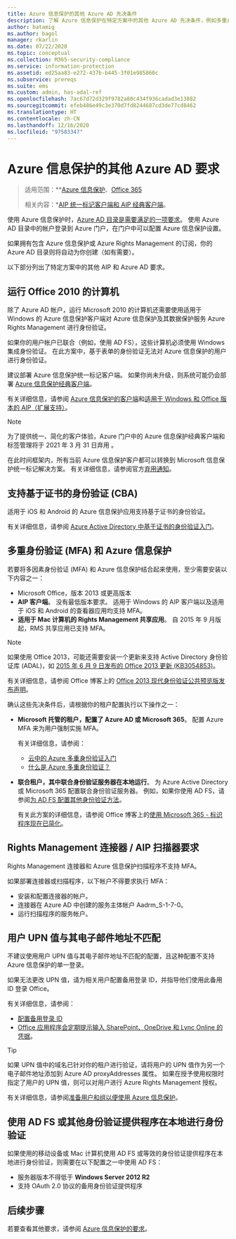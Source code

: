 ```yaml
---
title: Azure 信息保护的其他 Azure AD 先决条件
description: 了解 Azure 信息保护在特定方案中的其他 Azure AD 先决条件，例如多重身份验证或基于证书的身份验证，或使用 Office 2010 的计算机等。
author: batamig
ms.author: bagol
manager: rkarlin
ms.date: 07/22/2020
ms.topic: conceptual
ms.collection: M365-security-compliance
ms.service: information-protection
ms.assetid: ed25aa83-e272-437b-b445-3f01e985860c
ms.subservice: prereqs
ms.suite: ems
ms.custom: admin, has-adal-ref
ms.openlocfilehash: 7ac67d72d329f9782a80c434f936cadad3e13882
ms.sourcegitcommit: efeb486e49c3e370d7fd8244687cd3de77cd8462
ms.translationtype: HT
ms.contentlocale: zh-CN
ms.lasthandoff: 12/16/2020
ms.locfileid: "97583347"
---
```

# <a name="additional-azure-ad-requirements-for-azure-information-protection"></a>Azure 信息保护的其他 Azure AD 要求

>适用范围：**[Azure 信息保护](https://azure.microsoft.com/pricing/details/information-protection)、[Office 365](https://download.microsoft.com/download/E/C/F/ECF42E71-4EC0-48FF-AA00-577AC14D5B5C/Azure_Information_Protection_licensing_datasheet_EN-US.pdf)
>
>相关内容：*[AIP 统一标记客户端和 AIP 经典客户端](faqs.md#whats-the-difference-between-the-azure-information-protection-classic-and-unified-labeling-clients)。

使用 Azure 信息保护时，[Azure AD 目录是需要满足的一项要求](requirements.md#azure-active-directory)。 使用 Azure AD 目录中的帐户登录到 Azure 门户，在门户中可以配置 Azure 信息保护设置。

如果拥有包含 Azure 信息保护或 Azure Rights Management 的订阅，你的 Azure AD 目录则将自动为你创建（如有需要）。

以下部分列出了特定方案中的其他 AIP 和 Azure AD 要求。 

## <a name="computers-running-office-2010"></a>运行 Office 2010 的计算机

除了 Azure AD 帐户，运行 Microsoft 2010 的计算机还需要使用适用于 Windows 的 Azure 信息保护客户端对 Azure 信息保护及其数据保护服务 Azure Rights Management 进行身份验证。 

如果你的用户帐户已联合（例如，使用 AD FS），这些计算机必须使用 Windows 集成身份验证。 在此方案中，基于表单的身份验证无法对 Azure 信息保护的用户进行身份验证。

建议部署 Azure 信息保护统一标记客户端。 如果你尚未升级，则系统可能仍会部署 [Azure 信息保护经典客户端](./rms-client/aip-client.md)。 

有关详细信息，请参阅 [Azure 信息保护的客户端](rms-client/use-client.md)和[适用于 Windows 和 Office 版本的 AIP（扩展支持）](known-issues.md#aip-for-windows-and-office-versions-in-extended-support)。

> [!NOTE]
> 为了提供统一、简化的客户体验，Azure 门户中的 Azure 信息保护经典客户端和标签管理将于 2021 年 3 月 31 日弃用   。 
>
> 在此时间框架内，所有当前 Azure 信息保护客户都可以转换到 Microsoft 信息保护统一标记解决方案。 有关详细信息，请参阅官方[弃用通知](https://aka.ms/aipclassicsunset)。

## <a name="support-for-certificate-based-authentication-cba"></a>支持基于证书的身份验证 (CBA)

适用于 iOS 和 Android 的 Azure 信息保护应用支持基于证书的身份验证。 

有关详细信息，请参阅 [Azure Active Directory 中基于证书的身份验证入门](/azure/active-directory/active-directory-certificate-based-authentication-get-started)。

## <a name="multi-factor-authentication-mfa-and-azure-information-protection"></a>多重身份验证 (MFA) 和 Azure 信息保护

若要将多因素身份验证 (MFA) 和 Azure 信息保护结合起来使用，至少需要安装以下内容之一：

- Microsoft Office，版本 2013 或更高版本
- **AIP 客户端**。 没有最低版本要求。 适用于 Windows 的 AIP 客户端以及适用于 iOS 和 Android 的查看器应用均支持 MFA。
- **适用于 Mac 计算机的 Rights Management 共享应用**。 自 2015 年 9 月版起，RMS 共享应用已支持 MFA。

> [!NOTE]
> 如果使用 Office 2013，可能还需要安装一个更新来支持 Active Directory 身份验证库 (ADAL)，如 [2015 年 6 月 9 日发布的 Office 2013 更新 (KB3054853)](https://support.microsoft.com/kb/3054853)。 
>
> 有关详细信息，请参阅 Office 博客上的 [Office 2013 现代身份验证公共预览版发布声明](https://blogs.office.com/2015/03/23/office-2013-modern-authentication-public-preview-announced/)。       

确认这些先决条件后，请根据你的租户配置执行以下操作之一：

- **Microsoft 托管的租户，配置了 Azure AD 或 Microsoft 365**。 配置 Azure MFA 来为用户强制实施 MFA。 

    有关详细信息，请参阅： 
    - [云中的 Azure 多重身份验证入门](/multi-factor-authentication/multi-factor-authentication-get-started-cloud)
    - [什么是 Azure 多重身份验证？](/multi-factor-authentication/multi-factor-authentication)

- **联合租户，其中联合身份验证服务器在本地运行**。 为 Azure Active Directory 或 Microsoft 365 配置联合身份验证服务器。 例如，如果你使用 AD FS，请参阅[为 AD FS 配置其他身份验证方法](/windows-server/identity/ad-fs/operations/configure-additional-authentication-methods-for-ad-fs)。 

    有关此方案的详细信息，请参阅 Office 博客上的[使用 Microsoft 365 - 标识程序现在已简化](https://blogs.office.com/2014/01/30/the-works-with-office-365-identity-program-now-streamlined/)。 

## <a name="rights-management-connector--aip-scanner-requirements"></a>Rights Management 连接器 / AIP 扫描器要求

Rights Management 连接器和 Azure 信息保护扫描程序不支持 MFA。 

如果部署连接器或扫描程序，以下帐户不得要求执行 MFA：

- 安装和配置连接器的帐户。
- 连接器在 Azure AD 中创建的服务主体帐户 Aadrm_S-1-7-0。
- 运行扫描程序的服务帐户。

## <a name="user-upn-values-dont-match-their-email-addresses"></a>用户 UPN 值与其电子邮件地址不匹配

不建议使用用户 UPN 值与其电子邮件地址不匹配的配置，且这种配置不支持 Azure 信息保护的单一登录。

如果无法更改 UPN 值，请为相关用户配置备用登录 ID，并指导他们使用此备用 ID 登录 Office。 

有关详细信息，请参阅：

- [配置备用登录 ID](/windows-server/identity/ad-fs/operations/configuring-alternate-login-id)
- [Office 应用程序会定期提示输入 SharePoint、OneDrive 和 Lync Online 的凭据](https://support.microsoft.com/help/2913639/office-applications-periodically-prompt-for-credentials-to-sharepoint-online,-onedrive,-and-lync-online)。

> [!TIP]
> 如果 UPN 值中的域名已针对你的租户进行验证，请将用户的 UPN 值作为另一个电子邮件地址添加到 Azure AD proxyAddresses 属性。 如果在授予使用权限时指定了用户的 UPN 值，则可以对用户进行 Azure Rights Management 授权。 

有关详细信息，请参阅[准备用户和组以便使用 Azure 信息保护](prepare.md)。

## <a name="authenticating-on-premises-using-ad-fs-or-another-authentication-provider"></a>使用 AD FS 或其他身份验证提供程序在本地进行身份验证

如果使用的移动设备或 Mac 计算机使用 AD FS 或等效的身份验证提供程序在本地进行身份验证，则需要在以下配置之一中使用 AD FS：

- 服务器版本不得低于 **Windows Server 2012 R2**
- 支持 OAuth 2.0 协议的备用身份验证提供程序

## <a name="next-steps"></a>后续步骤
若要查看其他要求，请参阅 [Azure 信息保护的要求](requirements.md)。
